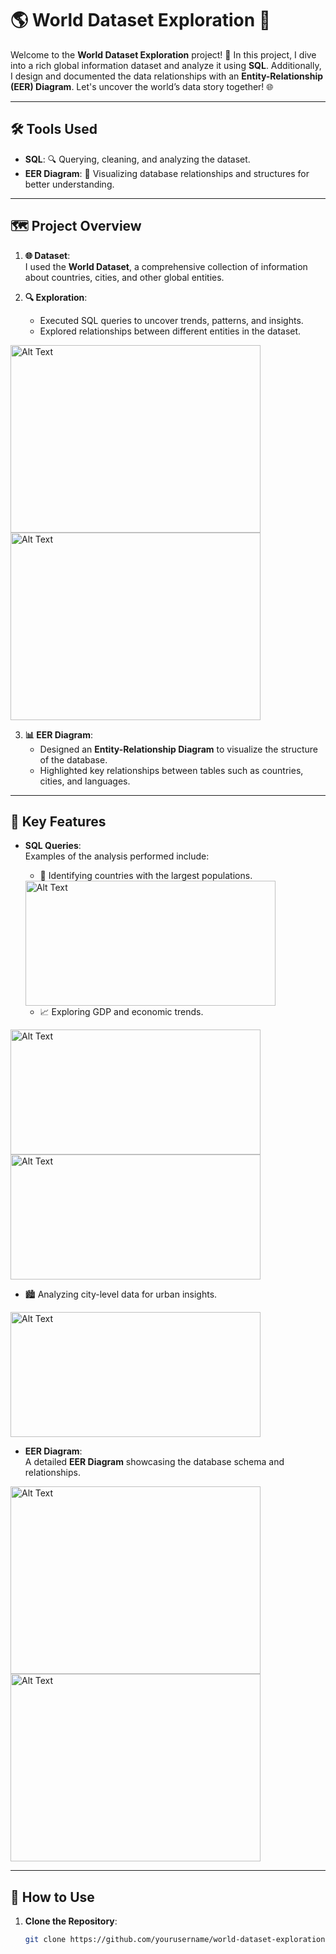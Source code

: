 # 🌎 World Dataset Exploration 📂

Welcome to the **World Dataset Exploration** project! 🌟 In this project, I dive into a rich global information dataset and analyze it using **SQL**. Additionally, I design and documented the data relationships with an **Entity-Relationship (EER) Diagram**. Let's uncover the world’s data story together! 🌐

---

## 🛠️ Tools Used

- **SQL**: 🔍 Querying, cleaning, and analyzing the dataset.  
- **EER Diagram**: 🎨 Visualizing database relationships and structures for better understanding.  

---

## 🗺️ Project Overview

1. **🌐 Dataset**:  
   I used the **World Dataset**, a comprehensive collection of information about countries, cities, and other global entities.  

2. **🔍 Exploration**:  
   - Executed SQL queries to uncover trends, patterns, and insights.  
   - Explored relationships between different entities in the dataset.

<img src="https://github.com/user-attachments/assets/17d73bd0-d10b-4fba-876c-5a7f3a0dd0b3" alt="Alt Text" width="400" height="300">
<img src="https://github.com/user-attachments/assets/4af2a942-69c0-4c46-8413-f40509d73a34" alt="Alt Text" width="400" height="300">



3. **📊 EER Diagram**:  
   - Designed an **Entity-Relationship Diagram** to visualize the structure of the database.  
   - Highlighted key relationships between tables such as countries, cities, and languages.  

---

## 📜 Key Features

- **SQL Queries**:  
   Examples of the analysis performed include:  
   - 🌟 Identifying countries with the largest populations.
  
  <img src="https://github.com/user-attachments/assets/99344bfa-874b-4090-9490-0a589d404186" alt="Alt Text" width="400" height="200">

   - 📈 Exploring GDP and economic trends.
<img src="https://github.com/user-attachments/assets/2a374441-fce2-4df8-9516-58cea49d507d" alt="Alt Text" width="400" height="200">
<img src="https://github.com/user-attachments/assets/ca0bd122-d333-43b4-8c43-2fbc6a8b5fb5" alt="Alt Text" width="400" height="200">

   - 🏙️ Analyzing city-level data for urban insights.
<img src="https://github.com/user-attachments/assets/e6fd63c9-8659-4f27-b1ee-35ccac7ddc1c" alt="Alt Text" width="400" height="200">

- **EER Diagram**:  
   A detailed **EER Diagram** showcasing the database schema and relationships.  

<img src="https://github.com/user-attachments/assets/cd499c5e-54cb-47e9-ae7c-34d2f649a681" alt="Alt Text" width="400" height="300">
<img src="https://github.com/user-attachments/assets/13f91ed2-f610-429a-b0fe-fc17d546f226" alt="Alt Text" width="400" height="300">


---

## 🚀 How to Use

1. **Clone the Repository**:  
   ```bash
   git clone https://github.com/yourusername/world-dataset-exploration.git
